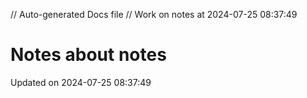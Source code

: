 // Auto-generated Docs file
// Work on notes at 2024-07-25 08:37:49
# Notes about notes
Updated on 2024-07-25 08:37:49
